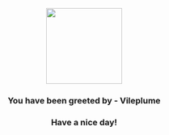 <p align="center">
    <img src="https://raw.githubusercontent.com/PokeAPI/sprites/master/sprites/pokemon/45.png" width="150" height="150">
</p>
<h3 align="center">You have been greeted by - <b>Vileplume</b></h3>
<h3 align="center">Have a nice day!</h3>
